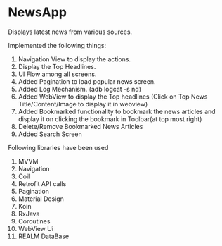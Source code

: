 # NewsApp

Displays latest news from various sources.
 
Implemented the following things:
1. Navigation View to display the actions.
2. Display the Top Headlines.
3. UI Flow among all screens.
4. Added Pagination to load popular news screen.
5. Added Log Mechanism. (adb logcat -s nd)
6. Added WebView to display the Top headlines
   (Click on Top News Title/Content/Image to display it in webview)
7. Added Bookmarked functionality to bookmark the news articles 
   and display it on clicking the bookmark in Toolbar(at top most right)
8. Delete/Remove Bookmarked News Articles 
9. Added Search Screen

Following libraries have been used 
1. MVVM
2. Navigation
3. Coil
4. Retrofit API calls
5. Pagination
6. Material Design
7. Koin 
8. RxJava
9. Coroutines
10. WebView Ui
11. REALM DataBase
